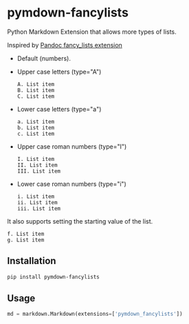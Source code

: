 # pymdown-fancylists
Python Markdown Extension that allows more types of lists.

Inspired by [Pandoc fancy_lists extension](https://pandoc.org/MANUAL.html#extension-fancy_lists)

- Default (numbers).

- Upper case letters (type="A")

    ```
    A. List item
    B. List item
    C. List item
    ```

- Lower case letters (type="a")

    ```
    a. List item
    b. List item
    c. List item
    ```

- Upper case roman numbers (type="I")

    ```
    I. List item
    II. List item
    III. List item
    ```

- Lower case roman numbers (type="i")

    ```
    i. List item
    ii. List item
    iii. List item
    ```

It also supports setting the starting value of the list.

```
f. List item
g. List item
```


## Installation
```bash
pip install pymdown-fancylists
```

## Usage
```python
md = markdown.Markdown(extensions=['pymdown_fancylists'])
```

